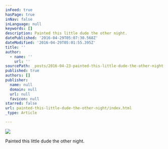 ```yaml
---
inFeed: true
hasPage: true
inNav: false
inLanguage: null
keywords: []
description: Painted this little dude the other night.
datePublished: '2016-04-29T05:07:30.568Z'
dateModified: '2016-04-29T05:01:55.395Z'
title: ''
author:
  - name: ''
    url: ''
sourcePath: _posts/2016-04-23-painted-this-little-dude-the-other-night.md
published: true
authors: []
publisher:
  name: null
  domain: null
  url: null
  favicon: null
starred: false
url: painted-this-little-dude-the-other-night/index.html
_type: Article

---
```

![](https://s3-us-west-2.amazonaws.com/the-grid-img/p/14466362162cfd4e994a1d830027c019611df58b.jpg)

Painted this little dude the other night.